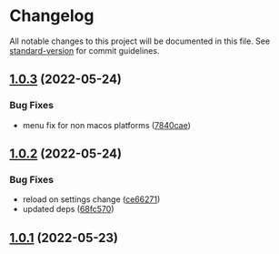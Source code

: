# Changelog

All notable changes to this project will be documented in this file. See [standard-version](https://github.com/conventional-changelog/standard-version) for commit guidelines.

## [1.0.3](https://github.com/Akylas/pbexcel2pdf/compare/v1.0.2...v1.0.3) (2022-05-24)


### Bug Fixes

* menu fix for non macos platforms ([7840cae](https://github.com/Akylas/pbexcel2pdf/commit/7840cae86b40165ba550b77dd57c43693217f2a3))



## [1.0.2](https://github.com/Akylas/pbexcel2pdf/compare/v1.0.1...v1.0.2) (2022-05-24)


### Bug Fixes

* reload on settings change ([ce66271](https://github.com/Akylas/pbexcel2pdf/commit/ce662712bd984eb106945d66c6651f549bbf65fc))
* updated deps ([68fc570](https://github.com/Akylas/pbexcel2pdf/commit/68fc570660ce29b65073cc898e7aecfd13842b61))



## [1.0.1](https://github.com/Akylas/pbexcel2pdf/compare/v0.0.0...v1.0.1) (2022-05-23)
